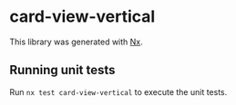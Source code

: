 # card-view-vertical

This library was generated with [Nx](https://nx.dev).

## Running unit tests

Run `nx test card-view-vertical` to execute the unit tests.
